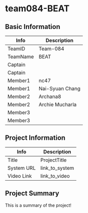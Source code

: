 # team084-BEAT

## Basic Information

|   Info      |        Description     |
| ----------- | ---------------------- |
| TeamID      |        Team-084        |
| TeamName    |           BEAT         |
| Captain     |                        |
| Captain     |                        |
| Member1     |          nc47          |
| Member1     |     Nai-Syuan Chang    |
| Member2     |         Archana8               |
| Member2     |         Archie Mucharla               |
| Member3     |                        |
| Member3     |                        |

## Project Information

|   Info      |        Description     |
| ----------- | ---------------------- |
|  Title      |       ProjectTitle     |
| System URL  |      link_to_system    |
| Video Link  |      link_to_video     |

## Project Summary

This is a summary of the project!
